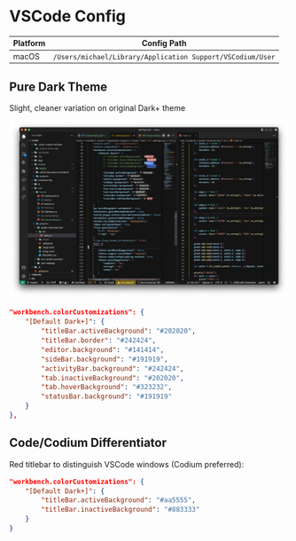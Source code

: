 # VSCode Config

| Platform 		| Config Path 	|
| ---			| ---			|
| macOS | `/Users/michael/Library/Application Support/VSCodium/User` |


## Pure Dark Theme

Slight, cleaner variation on original Dark+ theme

![](../../img/vscodetheme.png)

```json
"workbench.colorCustomizations": {
	"[Default Dark+]": {
		"titleBar.activeBackground": "#202020",
		"titleBar.border": "#242424",
		"editor.background": "#141414",
		"sideBar.background": "#191919",
		"activityBar.background": "#242424",
		"tab.inactiveBackground": "#202020",
		"tab.hoverBackground": "#323232",
		"statusBar.background": "#191919"
	}
},

```

## Code/Codium Differentiator

Red titlebar to distinguish VSCode windows (Codium preferred):

```json
"workbench.colorCustomizations": {
	"[Default Dark+]": {
		"titleBar.activeBackground": "#aa5555",
		"titleBar.inactiveBackground": "#883333"
	}
}
```



